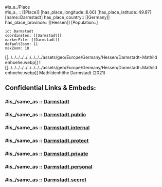 ﻿---
confidential: public
isDeleted: false
location:
- 49.87
- 8.66
mapmarker: city
mapzoom:
- 7
- 12
SpocWebEntityId: 29721
tags:
- geo/City
type: City
---

#is_a_/Place  
#is_a_ :: [[Place]] 
[has_place_longitude::8.66] 
[has_place_latitude::49.87] 
[name::Darmstadt] 
has_place_country:: [[Germany]]  
has_place_province:: [[Hessen]] 
[Population::] 



```leaflet
id: Darmstadt
coordinates: [[Darmstadt]] 
markerFile: [[Darmstadt]] 
defaultZoom: 11 
maxZoom: 18
```


[[../../../../../../../../../assets/geo/Europe/Germany/Hessen/Darmstadt~Mathildenhoehe.webp]] 
![[../../../../../../../../../assets/geo/Europe/Germany/Hessen/Darmstadt~Mathildenhoehe.webp]] 
Mathildenhöhe Darmstadt (2021) 


## Confidential Links & Embeds: 

### #is_/same_as :: [Darmstadt](/_Standards/Earth/Continent/Europe/Europe~Central/Germany/Germany~West/Hessen/counties~Hessen/Darmstadt.md) 

### #is_/same_as :: [Darmstadt.public](/_public/Earth/Continent/Europe/Europe~Central/Germany/Germany~West/Hessen/counties~Hessen/Darmstadt.public.md) 

### #is_/same_as :: [Darmstadt.internal](/_internal/Earth/Continent/Europe/Europe~Central/Germany/Germany~West/Hessen/counties~Hessen/Darmstadt.internal.md) 

### #is_/same_as :: [Darmstadt.protect](/_protect/Earth/Continent/Europe/Europe~Central/Germany/Germany~West/Hessen/counties~Hessen/Darmstadt.protect.md) 

### #is_/same_as :: [Darmstadt.private](/_private/Earth/Continent/Europe/Europe~Central/Germany/Germany~West/Hessen/counties~Hessen/Darmstadt.private.md) 

### #is_/same_as :: [Darmstadt.personal](/_personal/Earth/Continent/Europe/Europe~Central/Germany/Germany~West/Hessen/counties~Hessen/Darmstadt.personal.md) 

### #is_/same_as :: [Darmstadt.secret](/_secret/Earth/Continent/Europe/Europe~Central/Germany/Germany~West/Hessen/counties~Hessen/Darmstadt.secret.md)

